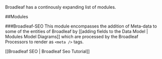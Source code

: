 Broadleaf has a continously expanding list of modules.

##Modules

###Broadleaf-SEO
This module encompasses the addition of Meta-data to some of the entities of Broadleaf by [[adding fields to the Data Model | Modules Model Diagrams]] which are processed by the Broadleaf Processors to render as `<meta />` tags.

[[Broadleaf SEO | Broadleaf Seo Tutorial]]